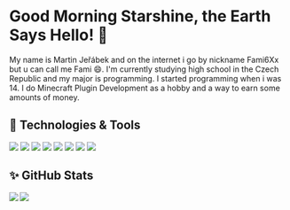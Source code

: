 # Good Morning Starshine, the Earth Says Hello! 👋

My name is Martin Jeřábek and on the internet i go by nickname Fami6Xx but u can call me Fami 😄.
I'm currently studying high school in the Czech Republic and my major is programming. I started programming when i was 14. I do Minecraft Plugin Development as a hobby and a way to earn some amounts of money.

## 🔧 Technologies & Tools
![](https://img.shields.io/badge/OS-Windows-informational?style=flat&logo=windows&logoColor=white&color=2bbc8a) <!--Windows -->
![](https://img.shields.io/badge/Editor-IntelliJ_IDEA-informational?style=flat&logo=intellijidea&logoColor=white&color=2bbc8a) <!--IntelliJ -->
![](https://img.shields.io/badge/Code-C_Sharp-informational?style=flat&logo=csharp&logoColor=white&color=2bbc8a) <!--C# -->
![](https://img.shields.io/badge/Code-JavaScript-informational?style=flat&logo=javascript&logoColor=white&color=2bbc8a) <!--JS -->
![](https://img.shields.io/badge/Code-Java-informational?style=flat&logo=java&logoColor=white&color=2bbc8a) <!--Java -->
![](https://img.shields.io/badge/Code-HTML_&_CSS-informational?style=flat&logo=html5&logoColor=white&color=2bbc8a) <!--Html & Css -->
![](https://img.shields.io/badge/Tools-NodeJS-informational?style=flat&logo=nodedotjs&logoColor=white&color=2bbc8a) <!--NodeJS -->
![](https://img.shields.io/badge/Tools-Git-informational?style=flat&logo=git&logoColor=white&color=2bbc8a) <!--NodeJS -->

## ✨ GitHub Stats
<img align="left" src="https://github-readme-stats.vercel.app/api/top-langs/?username=Fami6Xx&theme=dark&count_private=true" />
<img align="center" src="https://github-readme-stats.vercel.app/api/?username=Fami6Xx&theme=dark&count_private=true" />




<!--
**Fami6Xx/Fami6Xx** is a ✨ _special_ ✨ repository because its `README.md` (this file) appears on your GitHub profile.

Here are some ideas to get you started:

- 🔭 I’m currently working on ...
- 🌱 I’m currently learning ...
- 👯 I’m looking to collaborate on ...
- 🤔 I’m looking for help with ...
- 💬 Ask me about ...
- 📫 How to reach me: ...
- 😄 Pronouns: ...
- ⚡ Fun fact: ...
-->
